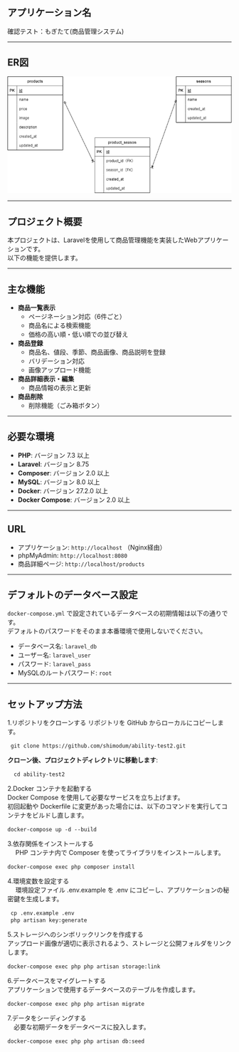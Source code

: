 
## アプリケーション名
確認テスト：もぎたて(商品管理システム)

---

## ER図
![ER図](ER.drawio.png)

---

## プロジェクト概要
本プロジェクトは、Laravelを使用して商品管理機能を実装したWebアプリケーションです。  
以下の機能を提供します。  

---

## 主な機能
- **商品一覧表示**
  - ページネーション対応（6件ごと）  
  - 商品名による検索機能  
  - 価格の高い順・低い順での並び替え  
- **商品登録**
  - 商品名、値段、季節、商品画像、商品説明を登録  
  - バリデーション対応  
  - 画像アップロード機能  
- **商品詳細表示・編集**
  - 商品情報の表示と更新  
- **商品削除**
  - 削除機能（ごみ箱ボタン）  

---

## 必要な環境
- **PHP**: バージョン 7.3 以上
- **Laravel**: バージョン 8.75
- **Composer**: バージョン 2.0 以上
- **MySQL**: バージョン 8.0 以上
- **Docker**: バージョン 27.2.0 以上
- **Docker Compose**: バージョン 2.0 以上

---

## URL
- アプリケーション: `http://localhost` （Nginx経由）
- phpMyAdmin: `http://localhost:8080`
- 商品詳細ページ: `http://localhost/products`
---

## デフォルトのデータベース設定
`docker-compose.yml` で設定されているデータベースの初期情報は以下の通りです。  
デフォルトのパスワードをそのまま本番環境で使用しないでください。

- データベース名: `laravel_db`
- ユーザー名: `laravel_user`
- パスワード: `laravel_pass`
- MySQLのルートパスワード: `root`

---

## セットアップ方法
1.リポジトリをクローンする
   リポジトリを GitHub からローカルにコピーします。  

     git clone https://github.com/shimodum/ability-test2.git  

   **クローン後、プロジェクトディレクトリに移動します**:  

      cd ability-test2
   
2.Docker コンテナを起動する  
   Docker Compose を使用して必要なサービスを立ち上げます。  
      初回起動や Dockerfile に変更があった場合には、以下のコマンドを実行してコンテナをビルドし直します。

    docker-compose up -d --build
   
3.依存関係をインストールする  
 　 PHP コンテナ内で Composer を使ってライブラリをインストールします。

    docker-compose exec php composer install
 
4.環境変数を設定する  
　 環境設定ファイル .env.example を .env にコピーし、アプリケーションの秘密鍵を生成します。

     cp .env.example .env  
     php artisan key:generate

5.ストレージへのシンボリックリンクを作成する  
  アップロード画像が適切に表示されるよう、ストレージと公開フォルダをリンクします。
   
    docker-compose exec php php artisan storage:link
   
6.データベースをマイグレートする  
   アプリケーションで使用するデータベースのテーブルを作成します。
   
    docker-compose exec php php artisan migrate
   
7.データをシーディングする  
　必要な初期データをデータベースに投入します。

    docker-compose exec php php artisan db:seed
   

